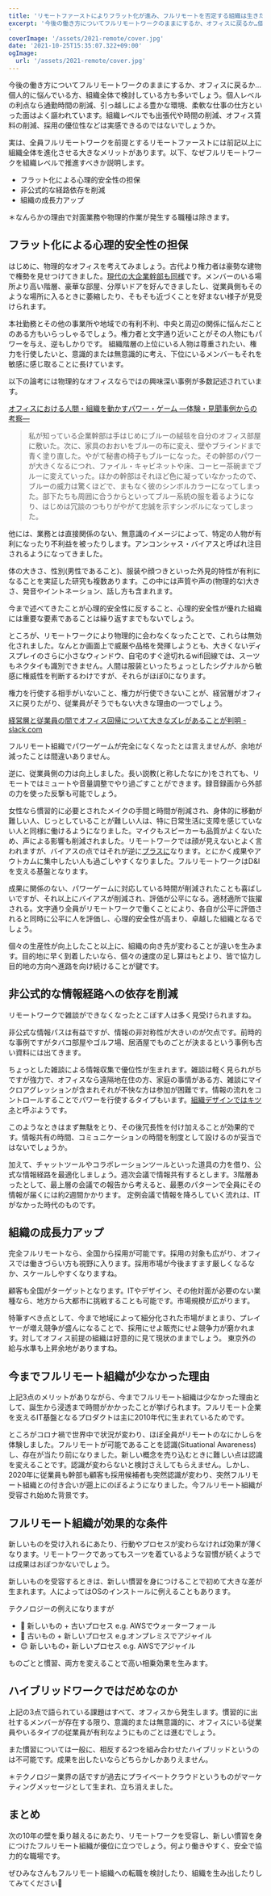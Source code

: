 ```yaml
---
title: 'リモートファーストによりフラット化が進み、フルリモートを否定する組織は生きた化石になる'
excerpt: '今後の働き方についてフルリモートワークのままにするか、オフィスに戻るか…個人的に悩んでいる方、組織全体で検討している方も多いでしょう。個人レベルの利点なら通勤時間の削減、引っ越しによる豊かな環境、柔軟な仕事の仕方といった面はよく謳われています。組織レベルでも出張代や時間の削減、オフィス賃料の削減、採用の優位性などは実感できるのではないでしょうか。
'
coverImage: '/assets/2021-remote/cover.jpg'
date: '2021-10-25T15:35:07.322+09:00'
ogImage:
  url: '/assets/2021-remote/cover.jpg'
---
```


今後の働き方についてフルリモートワークのままにするか、オフィスに戻るか…個人的に悩んでいる方、組織全体で検討している方も多いでしょう。個人レベルの利点なら通勤時間の削減、引っ越しによる豊かな環境、柔軟な仕事の仕方といった面はよく謳われています。組織レベルでも出張代や時間の削減、オフィス賃料の削減、採用の優位性などは実感できるのではないでしょうか。

実は、全員フルリモートワークを前提とするリモートファーストには前記以上に組織全体を進化させる大きなメリットがあります。以下、なぜフルリモートワークを組織レベルで推進すべきか説明します。

* フラット化による心理的安全性の担保
* 非公式的な経路依存を削減
* 組織の成長力アップ

＊なんらかの理由で対面業務や物理的作業が発生する職種は除きます。

## フラット化による心理的安全性の担保
はじめに、物理的なオフィスを考えてみましょう。古代より権力者は豪勢な建物で権勢を見せつけてきました。[現代の大企業幹部も同様](https://www.economist.com/business/2021/08/07/chief-executives-are-the-new-monarchs)です。メンバーのいる場所より高い階層、豪華な部屋、分厚いドアを好んできましたし、従業員側もそのような場所に入るときに萎縮したり、そもそも近づくことを好まない様子が見受けられます。

本社勤務とその他の事業所や地域での有利不利、中央と周辺の関係に悩んだことのある方もいらっしゃるでしょう。権力者と文字通り近いことがその人物にもパワーを与え、逆もしかりです。
組織階層の上位にいる人物は尊重されたい、権力を行使したいと、意識的または無意識的に考え、下位にいるメンバーもそれを敏感に感じ取ることに長けています。

以下の論考には物理的なオフィスならではの興味深い事例が多数記述されています。

[オフィスにおける人間・組織を動かすパワー・ゲーム ―体験・見聞事例からの考察―](https://bunkyo.repo.nii.ac.jp/?action=repository_uri&item_id=3647&file_id=37&file_no=1)

>私が知っている企業幹部は手はじめにブルーの絨毯を自分のオフィス部屋に敷いた。次に、家具のおおいをブルーの布に変え、壁やブラインドまで青く塗り直した。やがて秘書の椅子もブルーになった。その幹部のパワーが大きくなるにつれ、ファイル・キャビネットや床、コーヒー茶碗までブルーに変えていった。ほかの幹部はそれほど色に凝っていなかったので、ブルーの威力は驚くほどで、まもなく彼のシンボルカラーになってしまった。部下たちも周囲に合うからといってブルー系統の服を着るようになり、はじめは冗談のつもりがやがて忠誠を示すシンボルになってしまった。

他には、業務とは直接関係のない、無意識のイメージによって、特定の人物が有利になったり不利益を被ったりします。アンコンシャス・バイアスと呼ばれ注目されるようになってきました。

体の大きさ、性別(男性であること)、服装や顔つきといった外見的特性が有利になることを実証した研究も複数あります。この中には声質や声の(物理的な)大きさ、発音やイントネーション、話し方も含まれます。

今まで述べてきたことが心理的安全性に反すること、心理的安全性が優れた組織には重要な要素であることは繰り返すまでもないでしょう。

ところが、リモートワークにより物理的に会わなくなったことで、これらは無効化されました。なんとか画面上で威厳や品格を発揮しようとも、大きくないディスプレイのさらに小さなウィンドウ、自宅のすぐ途切れるwifi回線では、スーツもネクタイも識別できません。人間は服装といったちょっとしたシグナルから敏感に権威性を判断するわけですが、それらがほぼ0になります。

権力を行使する相手がいないこと、権力が行使できないことが、経営層がオフィスに戻りたがり、従業員がそうでもない大きな理由の一つでしょう。

[経営層と従業員の間でオフィス回帰について大きなズレがあることが判明 - slack.com](https://slack.com/intl/ja-jp/blog/news/the-great-executive-employee-disconnect)

フルリモート組織でパワーゲームが完全になくなったとは言えませんが、余地が減ったことは間違いありません。

逆に、従業員側の力は向上しました。長い説教(と称したなにか)をされても、リモートではミュートや音量調整でやり過ごすことができます。録音録画から外部の力を使った反撃も可能でしょう。

女性なら慣習的に必要とされたメイクの手間と時間が削減され、身体的に移動が難しい人、じっとしていることが難しい人は、特に日常生活に支障を感じていない人と同様に働けるようになりました。マイクもスピーカーも品質がよくないため、声による影響も削減されました。リモートワークでは顔が見えないとよく言われますが、バイアスの点ではそれが逆に[プラスに](https://logmi.jp/business/articles/119187)なります。とにかく成果やアウトカムに集中したい人も過ごしやすくなりました。フルリモートワークはD&Iを支える基盤となります。

成果に関係のない、パワーゲームに対応している時間が削減されたことも喜ばしいですが、それ以上にバイアスが削減され、評価が公平になる。適材適所で抜擢される。文字通り全員がリモートワークで働くことにより、各自が公平に評価されると同時に公平に人を評価し、心理的安全性が高まり、卓越した組織となるでしょう。

個々の生産性が向上したこと以上に、組織の向き先が変わることが違いを生みます。目的地に早く到着したいなら、個々の速度の足し算はもとより、皆で協力し目的地の方向へ進路を向け続けることが鍵です。

## 非公式的な情報経路への依存を削減

リモートワークで雑談ができなくなったとこぼす人は多く見受けられますね。

非公式な情報パスは有益ですが、情報の非対称性が大きいのが欠点です。前時的な事例ですがタバコ部屋やゴルフ場、居酒屋でものごとが決まるという事例も古い資料には出てきます。

ちょっとした雑談による情報収集で優位性が生まれます。雑談は軽く見られがちですが強力で、オフィスなら遠隔地在住の方、家庭の事情がある方、雑談にマイクロアグレッションが含まれそれが不快な方は参加が困難です。情報の流れをコントロールすることでパワーを行使するタイプもいます。[組織デザインではキツネ](https://hermes-ir.lib.hit-u.ac.jp/hermes/ir/re/70071/0102001701.pdf)と呼ぶようです。


このようなときはまず無駄をとり、その後冗長性を付け加えることが効果的です。情報共有の時間、コミュニケーションの時間を制度として設けるのが妥当ではないでしょうか。

加えて、チャットツールやコラボレーションツールといった道具の力を借り、公式な情報経路を最適化しましょう。週次会議で情報共有するとします。3階層あったとして、最上層の会議での報告から考えると、最悪のパターンで全員にその情報が届くには約2週間かかります。 定例会議で情報を降ろしていく流れは、ITがなかった時代のものです。

## 組織の成長力アップ

完全フルリモートなら、全国から採用が可能です。採用の対象も広がり、オフィスでは働きづらい方も視野に入ります。採用市場が今後ますます厳しくなるなか、スケールしやすくなりますね。

顧客も全国がターゲットとなります。ITやデザイン、その他対面が必要のない業種なら、地方から大都市に挑戦することも可能です。市場規模が広がります。

特筆すべき点として、今まで地域によって細分化された市場がまとまり、プレイヤーが増え競争が盛んになることで、採用にせよ販売にせよ競争力が磨かれます。対してオフィス前提の組織は好意的に見て現状のままでしょう。 東京外の給与水準も上昇余地がありますね。

## 今までフルリモート組織が少なかった理由
上記3点のメリットがありながら、今までフルリモート組織は少なかった理由として、誕生から浸透まで時間がかかったことが挙げられます。フルリモート企業を支えるIT基盤となるプロダクトは主に2010年代に生まれているためです。

ところがコロナ禍で世界中で状況が変わり、ほぼ全員がリモートのなにかしらを体験しました。フルリモートが可能であることを認識(Situational Awareness)し、存在が当たり前になりました。新しい概念を売り込むときに難しい点は認識を変えることです。認識が変わらないと検討さえしてもらえません。しかし、2020年に従業員も幹部も顧客も採用候補者も突然認識が変わり、突然フルリモート組織との付き合いが遡上にのぼるようになりました。今フルリモート組織が受容され始めた背景です。

## フルリモート組織が効果的な条件

新しいものを受け入れるにあたり、行動やプロセスが変わらなければ効果が薄くなります。リモートワークであってもスーツを着ているような習慣が続くようでは成果はおぼつかないでしょう。

新しいものを受容するときは、新しい慣習を身につけることで初めて大きな差が生まれます。人によってはOSのインストールに例えることもあります。

テクノロジーの例えになりますが

- 🙈 新しいもの + 古いプロセス e.g. AWSでウォーターフォール
- 🙈 古いもの + 新しいプロセス e.g.オンプレミスでアジャイル
- 😊 新しいもの+ 新しいプロセス e.g. AWSでアジャイル

ものごとと慣習、両方を変えることで高い相乗効果を生みます。

## ハイブリッドワークではだめなのか

上記の3点で語られている課題はすべて、オフィスから発生します。慣習的に出社するメンバーが存在する限り、意識的または無意識的に、オフィスにいる従業員やいるタイプの従業員が有利なようにものごとは進むでしょう。

また慣習については一般に、相反する2つを組み合わせたハイブリッドというのは不可能です。成果を出したいならどちらかしかありえません。

＊テクノロジー業界の話ですが過去にプライベートクラウドというものがマーケティングメッセージとして生まれ、立ち消えました。

## まとめ
次の10年の壁を乗り越えるにあたり、リモートワークを受容し、新しい慣習を身につけたフルリモート組織が優位に立つでしょう。何より働きやすく、安全で協力的な職場です。

ぜひみなさんもフルリモート組織への転職を検討したり、組織を生み出したりしてみてください🥳
